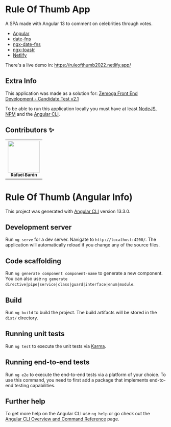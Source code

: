 # Rule Of Thumb App

A SPA made with Angular 13 to comment on celebrities through votes.

- [Angular](https://angular.io/)
- [date-fns](https://date-fns.org/)
- [ngx-date-fns](https://github.com/joanllenas/ngx-date-fns)
- [ngx-toastr](ngx-toastr)
- [Netlify](https://www.netlify.com/)

There's a live demo in: https://ruleofthumb2022.netlify.app/

## Extra Info
This application was made as a solution for: [Zemoga Front End Development - Candidate Test v2.1](https://github.com/zemoga/ui-test)

To be able to run this application locally you must have at least [NodeJS](https://nodejs.org/), [NPM](https://www.npmjs.com/) and the [Angular CLI](https://angular.io/cli).

## Contributors ✨
<table>
  <tr>
    <td align="center"><a href="https://github.com/baronrafael"><img src="https://avatars.githubusercontent.com/u/32656967?v=4" width="100px;" alt=""/><br /><sub><b>Rafael Barón</b></sub></a></td>
  </tr>
</table>


# Rule Of Thumb (Angular Info)

This project was generated with [Angular CLI](https://github.com/angular/angular-cli) version 13.3.0.

## Development server

Run `ng serve` for a dev server. Navigate to `http://localhost:4200/`. The application will automatically reload if you change any of the source files.

## Code scaffolding

Run `ng generate component component-name` to generate a new component. You can also use `ng generate directive|pipe|service|class|guard|interface|enum|module`.

## Build

Run `ng build` to build the project. The build artifacts will be stored in the `dist/` directory.

## Running unit tests

Run `ng test` to execute the unit tests via [Karma](https://karma-runner.github.io).

## Running end-to-end tests

Run `ng e2e` to execute the end-to-end tests via a platform of your choice. To use this command, you need to first add a package that implements end-to-end testing capabilities.

## Further help

To get more help on the Angular CLI use `ng help` or go check out the [Angular CLI Overview and Command Reference](https://angular.io/cli) page.
